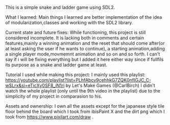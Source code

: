 This is a simple snake and ladder game using SDL2.

What I learned:
Main things I learned are better implementation of the idea of modularization,classes and working with the SDL2 library.

Current state and future fixes:
While functioning, this project is still considered incomplete. It is lacking both in comments and certain features,mainly a winning animation and the reset that should come after(or at least asking the user if he wants to continue), a starting animation,adding a single player mode,movmemnt animation and so on and so forth.
I can't say if i will be fixing everything but I added it here either way since if fullfils its purpose as a snake and ladder game at least.

Tutorial I used while making this project:
I mainly used this playlist:
https://youtube.com/playlist?list=PLhfAbcv9cehhkG7ZQK0nfIGJC_C-wSLrx&si=eTicXy0SF8_iN1ri 
by Let's Make Games (@CarlBirch)
I didn't watch the whole playlist (only until the 9th video in the playlist) due to the simplicity of my project in comparasion to his.

Assets and ownership:
I own all the assets except for the japanese style tile floor behind the board which I took from ibisPaint X and the dirt png which I took from https://www.pixilart.com/draw .
